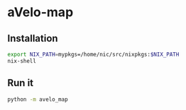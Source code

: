 # aVelo-map

## Installation
```bash
export NIX_PATH=mypkgs=/home/nic/src/nixpkgs:$NIX_PATH
nix-shell
```

## Run it
```bash
python -m avelo_map
```
